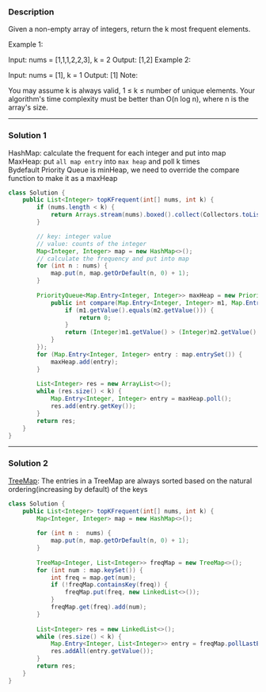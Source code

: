 ### **Description** ###
Given a non-empty array of integers, return the k most frequent elements.

Example 1:

Input: nums = [1,1,1,2,2,3], k = 2
Output: [1,2]
Example 2:

Input: nums = [1], k = 1
Output: [1]
Note:

You may assume k is always valid, 1 ≤ k ≤ number of unique elements.
Your algorithm's time complexity must be better than O(n log n), where n is the array's size.

---
### **Solution 1** ###
HashMap: calculate the frequent for each integer and put into map  
MaxHeap: put `all map entry` into `max heap` and poll k times  
Bydefault Priority Queue is minHeap, we need to override the compare function to make it as a maxHeap  
```java
class Solution {
    public List<Integer> topKFrequent(int[] nums, int k) {
        if (nums.length < k) {
            return Arrays.stream(nums).boxed().collect(Collectors.toList());
        }

        // key: integer value
        // value: counts of the integer
        Map<Integer, Integer> map = new HashMap<>();
        // calculate the frequency and put into map
        for (int n : nums) {
            map.put(n, map.getOrDefault(n, 0) + 1);
        }
        
        PriorityQueue<Map.Entry<Integer, Integer>> maxHeap = new PriorityQueue<Map.Entry<Integer, Integer>>(new Comparator<Map.Entry<Integer, Integer>>(){
            public int compare(Map.Entry<Integer, Integer> m1, Map.Entry<Integer, Integer> m2) {
                if (m1.getValue().equals(m2.getValue())) {
                    return 0;
                }
                return (Integer)m1.getValue() > (Integer)m2.getValue() ? -1 : 1;
            }
        });
        for (Map.Entry<Integer, Integer> entry : map.entrySet()) {
            maxHeap.add(entry);
        }
        
        List<Integer> res = new ArrayList<>();
        while (res.size() < k) {
            Map.Entry<Integer, Integer> entry = maxHeap.poll();
            res.add(entry.getKey());
        }
        return res;
    }
}
```
---
### **Solution 2** ###
[TreeMap](https://www.callicoder.com/java-treemap/): The entries in a TreeMap are always sorted based on the natural ordering(increasing by default) of the keys
```java
class Solution {
    public List<Integer> topKFrequent(int[] nums, int k) {
        Map<Integer, Integer> map = new HashMap<>();
        
        for (int n :  nums) {
            map.put(n, map.getOrDefault(n, 0) + 1);
        }
        
        TreeMap<Integer, List<Integer>> freqMap = new TreeMap<>();
        for (int num : map.keySet()) {
            int freq = map.get(num);
            if (!freqMap.containsKey(freq)) {
                freqMap.put(freq, new LinkedList<>());
            }
            freqMap.get(freq).add(num);
        }
        
        List<Integer> res = new LinkedList<>();
        while (res.size() < k) {
            Map.Entry<Integer, List<Integer>> entry = freqMap.pollLastEntry();
            res.addAll(entry.getValue());
        }
        return res;
    }
}
```

